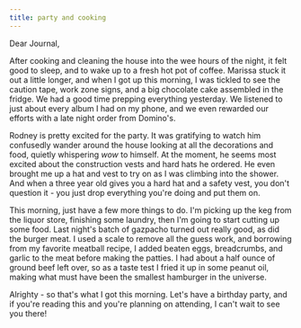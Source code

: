 ```yaml
---
title: party and cooking
---
```


Dear Journal,

After cooking and cleaning the house into the wee hours of the night, it
felt good to sleep, and to wake up to a fresh hot pot of coffee. Marissa
stuck it out a little longer, and when I got up this morning, I was
tickled to see the caution tape, work zone signs, and a big chocolate
cake assembled in the fridge. We had a good time prepping everything
yesterday. We listened to just about every album I had on my phone, and
we even rewarded our efforts with a late night order from Domino's.

Rodney is pretty excited for the party. It was gratifying to watch him
confusedly wander around the house looking at all the decorations and
food, quietly whispering *wow* to himself. At the moment, he seems most
excited about the construction vests and hard hats he ordered. He even
brought me up a hat and vest to try on as I was climbing into the
shower. And when a three year old gives you a hard hat and a safety
vest, you don't question it - you just drop everything you're doing and
put them on.

This morning, just have a few more things to do. I'm picking up the keg
from the liquor store, finishing some laundry, then I'm going to start
cutting up some food. Last night's batch of gazpacho turned out really
good, as did the burger meat. I used a scale to remove all the guess
work, and borrowing from my favorite meatball recipe, I added beaten
eggs, breadcrumbs, and garlic to the meat before making the patties. I
had about a half ounce of ground beef left over, so as a taste test I
fried it up in some peanut oil, making what must have been the smallest
hamburger in the universe.

Alrighty - so that's what I got this morning. Let's have a birthday
party, and if you're reading this and you're planning on attending, I
can't wait to see you there!


